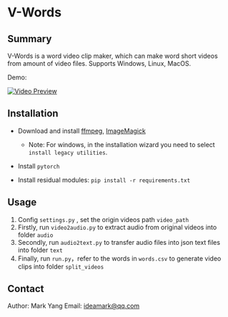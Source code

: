 # V-Words

## Summary

V-Words is a word video clip maker, which can make word short videos from amount of video files. Supports Windows, Linux, MacOS.

Demo:

[![Video Preview](https://img.youtube.com/vi/Z7-Wk-5Ed5E/0.jpg)](https://youtu.be/Z7-Wk-5Ed5E)

## Installation

* Download and install [ffmpeg](https://ffmpeg.org/download.html), [ImageMagick](https://imagemagick.org/script/download.php)

  * Note: For windows, in the installation wizard you need to select `install legacy utilities`.
* Install `pytorch`
* Install residual modules: `pip install -r requirements.txt`

## Usage

1. Config `settings.py` , set the origin videos path `video_path`
2. Firstly, run `video2audio.py` to extract audio from original videos into folder `audio`
3. Secondly, run `audio2text.py` to transfer audio files into json text files into folder `text`
4. Finally, run `run.py`，refer to the words in `words.csv` to generate video clips into folder  `split_videos`

## Contact

Author: Mark Yang
Email: ideamark@qq.com
